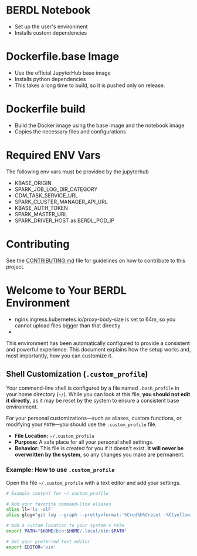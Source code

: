 # BERDL Notebook

* Set up the user's environment
* Installs custom dependencies


# Dockerfile.base Image
* Use the official JupyterHub base image
* Installs python dependencies
* This takes a long time to build, so it is pushed only on release.

# Dockerfile build
* Build the Docker image using the base image and the notebook image
* Copies the necessary files and configurations


# Required ENV Vars

The following env vars must be provided by the jupyterhub
* KBASE_ORIGIN
* SPARK_JOB_LOG_DIR_CATEGORY
* CDM_TASK_SERVICE_URL
* SPARK_CLUSTER_MANAGER_API_URL
* KBASE_AUTH_TOKEN
* SPARK_MASTER_URL
* SPARK_DRIVER_HOST as BERDL_POD_IP
 

# Contributing
See the [CONTRIBUTING.md](CONTRIBUTING.md) file for guidelines on how to contribute to this project.



# Welcome to Your BERDL Environment
* nginx.ingress.kubernetes.io/proxy-body-size is set to 64m, so you cannot upload files bigger than that directly
* 


This environment has been automatically configured to provide a consistent and powerful experience. This document explains how the setup works and, most importantly, how you can customize it.

## Shell Customization (`.custom_profile`)

Your command-line shell is configured by a file named `.bash_profile` in your home directory (`~/`). While you can look at this file, **you should not edit it directly**, as it may be reset by the system to ensure a consistent base environment.

For your personal customizations—such as aliases, custom functions, or modifying your `PATH`—you should use the `.custom_profile` file.

* **File Location:** `~/.custom_profile`
* **Purpose:** A safe place for all your personal shell settings.
* **Behavior:** This file is created for you if it doesn't exist. **It will never be overwritten by the system**, so any changes you make are permanent.

### Example: How to use `.custom_profile`

Open the file `~/.custom_profile` with a text editor and add your settings.

```bash
# Example content for ~/.custom_profile

# Add your favorite command-line aliases
alias ll='ls -alF'
alias glog="git log --graph --pretty=format:'%Cred%h%Creset -%C(yellow)%d%Creset %s %Cgreen(%cr) %C(bold blue)<%an>%Creset' --abbrev-commit"

# Add a custom location to your system's PATH
export PATH="$HOME/bin:$HOME/.local/bin:$PATH"

# Set your preferred text editor
export EDITOR='vim'